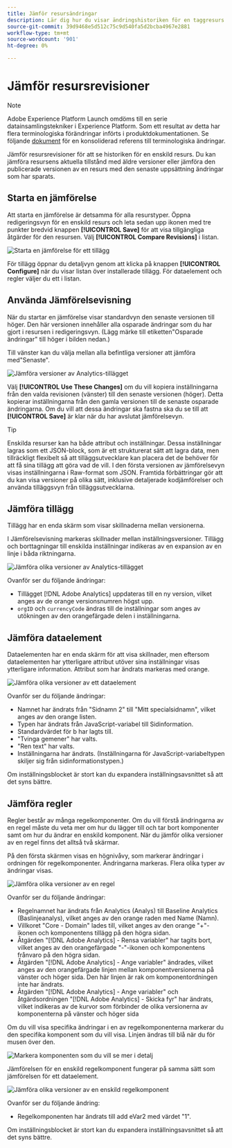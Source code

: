 ```yaml
---
title: Jämför resursändringar
description: Lär dig hur du visar ändringshistoriken för en taggresurs i Adobe Experience Platform.
source-git-commit: 39d9468e5d512c75c9d540fa5d2bcba4967e2881
workflow-type: tm+mt
source-wordcount: '901'
ht-degree: 0%

---
```


# Jämför resursrevisioner

>[!NOTE]
>
>Adobe Experience Platform Launch omdöms till en serie datainsamlingstekniker i Experience Platform. Som ett resultat av detta har flera terminologiska förändringar införts i produktdokumentationen. Se följande [dokument](../../term-updates.md) för en konsoliderad referens till terminologiska ändringar.

Jämför resursrevisioner för att se historiken för en enskild resurs.  Du kan jämföra resursens aktuella tillstånd med äldre versioner eller jämföra den publicerade versionen av en resurs med den senaste uppsättning ändringar som har sparats.

## Starta en jämförelse

Att starta en jämförelse är detsamma för alla resurstyper.  Öppna redigeringsvyn för en enskild resurs och leta sedan upp ikonen med tre punkter bredvid knappen **[!UICONTROL Save]** för att visa tillgängliga åtgärder för den resursen.  Välj **[!UICONTROL Compare Revisions]** i listan.

![Starta en jämförelse för ett tillägg](../../images/compare-initiate-extension.png)

För tillägg öppnar du detaljvyn genom att klicka på knappen **[!UICONTROL Configure]** när du visar listan över installerade tillägg.  För dataelement och regler väljer du ett i listan.

## Använda Jämförelsevisning

När du startar en jämförelse visar standardvyn den senaste versionen till höger.  Den här versionen innehåller alla osparade ändringar som du har gjort i resursen i redigeringsvyn. (Lägg märke till etiketten&quot;Osparade ändringar&quot; till höger i bilden nedan.)

Till vänster kan du välja mellan alla befintliga versioner att jämföra med&quot;Senaste&quot;.

![Jämföra versioner av Analytics-tillägget](../../images/compare-interpret-extension.png)

Välj **[!UICONTROL Use These Changes]** om du vill kopiera inställningarna från den valda revisionen (vänster) till den senaste versionen (höger).  Detta kopierar inställningarna från den gamla versionen till de senaste osparade ändringarna.  Om du vill att dessa ändringar ska fastna ska du se till att **[!UICONTROL Save]** är klar när du har avslutat jämförelsevyn.

>[!TIP]
>Enskilda resurser kan ha både attribut och inställningar.  Dessa inställningar lagras som ett JSON-block, som är ett strukturerat sätt att lagra data, men tillräckligt flexibelt så att tilläggsutvecklare kan placera det de behöver för att få sina tillägg att göra vad de vill.
>I den första versionen av jämförelsevyn visas inställningarna i Raw-format som JSON. Framtida förbättringar gör att du kan visa versioner på olika sätt, inklusive detaljerade kodjämförelser och använda tilläggsvyn från tilläggsutvecklarna.

## Jämföra tillägg

Tillägg har en enda skärm som visar skillnaderna mellan versionerna.

I Jämförelsevisning markeras skillnader mellan inställningsversioner.  Tillägg och borttagningar till enskilda inställningar indikeras av en expansion av en linje i båda riktningarna.

![Jämföra olika versioner av Analytics-tillägget](../../images/compare-extension.png)

Ovanför ser du följande ändringar:

* Tillägget [!DNL Adobe Analytics] uppdateras till en ny version, vilket anges av de orange versionsnumren högst upp.
* `orgID` och `currencyCode` ändras till de inställningar som anges av utökningen av den orangefärgade delen i inställningarna.

## Jämföra dataelement

Dataelementen har en enda skärm för att visa skillnader, men eftersom dataelementen har ytterligare attribut utöver sina inställningar visas ytterligare information.  Attribut som har ändrats markeras med orange.

![Jämföra olika versioner av ett dataelement](../../images/compare-data-element.png)

Ovanför ser du följande ändringar:

* Namnet har ändrats från &quot;Sidnamn 2&quot; till &quot;Mitt specialsidnamn&quot;, vilket anges av den orange listen.
* Typen har ändrats från JavaScript-variabel till Sidinformation.
* Standardvärdet för b har lagts till.
* &quot;Tvinga gemener&quot; har valts.
* &quot;Ren text&quot; har valts.
* Inställningarna har ändrats. (Inställningarna för JavaScript-variabeltypen skiljer sig från sidinformationstypen.)

Om inställningsblocket är stort kan du expandera inställningsavsnittet så att det syns bättre.

## Jämföra regler

Regler består av många regelkomponenter.  Om du vill förstå ändringarna av en regel måste du veta mer om hur du lägger till och tar bort komponenter samt om hur du ändrar en enskild komponent.  När du jämför olika versioner av en regel finns det alltså två skärmar.

På den första skärmen visas en högnivåvy, som markerar ändringar i ordningen för regelkomponenter.  Ändringarna markeras. Flera olika typer av ändringar visas.

![Jämföra olika versioner av en regel](../../images/compare-rule.png)

Ovanför ser du följande ändringar:

* Regelnamnet har ändrats från Analytics (Analys) till Baseline Analytics (Baslinjeanalys), vilket anges av den orange raden med Name (Namn).
* Villkoret &quot;Core - Domain&quot; lades till, vilket anges av den orange &quot;+&quot;-ikonen och komponentens tillägg på den högra sidan.
* Åtgärden &quot;[!DNL Adobe Analytics] - Rensa variabler&quot; har tagits bort, vilket anges av den orangefärgade &quot;-&quot;-ikonen och komponentens frånvaro på den högra sidan.
* Åtgärden &quot;[!DNL Adobe Analytics] - Ange variabler&quot; ändrades, vilket anges av den orangefärgade linjen mellan komponentversionerna på vänster och höger sida. Den här linjen är rak om komponentordningen inte har ändrats.
* Åtgärden &quot;[!DNL Adobe Analytics] - Ange variabler&quot; och åtgärdsordningen &quot;[!DNL Adobe Analytics] - Skicka fyr&quot; har ändrats, vilket indikeras av de kurvor som förbinder de olika versionerna av komponenterna på vänster och höger sida

Om du vill visa specifika ändringar i en av regelkomponenterna markerar du den specifika komponent som du vill visa.  Linjen ändras till blå när du för musen över den.

![Markera komponenten som du vill se mer i detalj](../../images/compare-rule-component-click.png)

Jämförelsen för en enskild regelkomponent fungerar på samma sätt som jämförelsen för ett dataelement.

![Jämföra olika versioner av en enskild regelkomponent](../../images/compare-rule-component.png)

Ovanför ser du följande ändring:

* Regelkomponenten har ändrats till add eVar2 med värdet &quot;1&quot;.

Om inställningsblocket är stort kan du expandera inställningsavsnittet så att det syns bättre.
